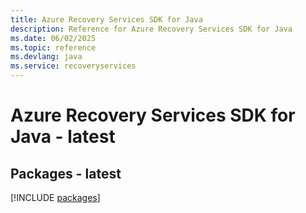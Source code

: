 ```yaml
---
title: Azure Recovery Services SDK for Java
description: Reference for Azure Recovery Services SDK for Java
ms.date: 06/02/2025
ms.topic: reference
ms.devlang: java
ms.service: recoveryservices
---
```

# Azure Recovery Services SDK for Java - latest
## Packages - latest
[!INCLUDE [packages](recovery-services-index.md)]